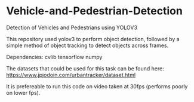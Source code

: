 # Vehicle-and-Pedestrian-Detection
Detection of Vehicles and Pedestrians using YOLOV3

This repository used yolov3 to perform object detection, followed by a simple method of object tracking to detect objects across frames.

Dependencies:
cvlib
tensorflow
numpy

The datasets that could be used for this task can be found here:
https://www.jpjodoin.com/urbantracker/dataset.html

It is prefereable to run this code on video taken at 30fps (performs poorly on lower fps).
